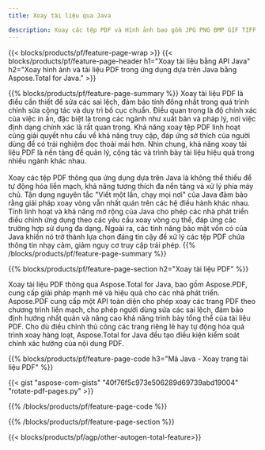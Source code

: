 ```yaml
---
title: Xoay tài liệu qua Java 

description: Xoay các tệp PDF và Hình ảnh bao gồm JPG PNG BMP GIF TIFF SVG thông qua ứng dụng Java của bạn.
---
```


{{< blocks/products/pf/feature-page-wrap >}}
{{< blocks/products/pf/feature-page-header h1="Xoay tài liệu bằng API Java" h2="Xoay hình ảnh và tài liệu PDF trong ứng dụng dựa trên Java bằng Aspose.Total for Java." >}}

{{% blocks/products/pf/feature-page-summary %}}
Xoay tài liệu PDF là điều cần thiết để sửa các sai lệch, đảm bảo tính đồng nhất trong quá trình chỉnh sửa cộng tác và duy trì bố cục chuẩn. Điều quan trọng là độ chính xác của việc in ấn, đặc biệt là trong các ngành như xuất bản và pháp lý, nơi việc định dạng chính xác là rất quan trọng. Khả năng xoay tệp PDF linh hoạt cũng giải quyết nhu cầu về khả năng truy cập, đáp ứng sở thích của người dùng để có trải nghiệm đọc thoải mái hơn. Nhìn chung, khả năng xoay tài liệu PDF là nền tảng để quản lý, cộng tác và trình bày tài liệu hiệu quả trong nhiều ngành khác nhau. <br /><br />
Xoay các tệp PDF thông qua ứng dụng dựa trên Java là không thể thiếu để tự động hóa liền mạch, khả năng tương thích đa nền tảng và xử lý phía máy chủ. Tận dụng nguyên tắc "Viết một lần, chạy mọi nơi" của Java đảm bảo rằng giải pháp xoay vòng vẫn nhất quán trên các hệ điều hành khác nhau. Tính linh hoạt và khả năng mở rộng của Java cho phép các nhà phát triển điều chỉnh ứng dụng theo các yêu cầu xoay vòng cụ thể, đáp ứng các trường hợp sử dụng đa dạng. Ngoài ra, các tính năng bảo mật vốn có của Java khiến nó trở thành lựa chọn đáng tin cậy để xử lý các tệp PDF chứa thông tin nhạy cảm, giảm nguy cơ truy cập trái phép. 
{{% /blocks/products/pf/feature-page-summary  %}}


{{% blocks/products/pf/feature-page-section  h2="Xoay tài liệu PDF" %}}

Xoay tài liệu PDF thông qua Aspose.Total for Java, bao gồm Aspose.PDF, cung cấp giải pháp mạnh mẽ và hiệu quả cho các nhà phát triển. Aspose.PDF cung cấp một API toàn diện cho phép xoay các trang PDF theo chương trình liền mạch, cho phép người dùng sửa các sai lệch, đảm bảo định hướng nhất quán và nâng cao khả năng trình bày tổng thể của tài liệu PDF. Cho dù điều chỉnh thủ công các trang riêng lẻ hay tự động hóa quá trình xoay hàng loạt, Aspose.Total for Java đều tạo điều kiện kiểm soát chính xác hướng của nội dung PDF.

{{% blocks/products/pf/feature-page-code h3="Mã Java - Xoay trang tài liệu PDF" %}}

{{< gist "aspose-com-gists" "40f76f5c973e506289d69739abd19004" "rotate-pdf-pages.py" >}}

{{% /blocks/products/pf/feature-page-code  %}}

{{% /blocks/products/pf/feature-page-section %}}

{{< blocks/products/pf/agp/other-autogen-total-feature>}}